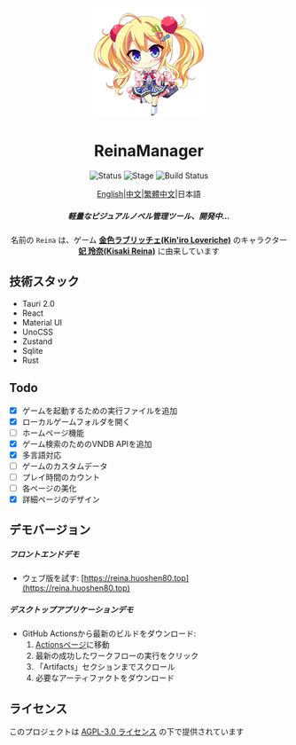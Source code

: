 <div align="center">
  <div style="width:200px">
    <a href="https://vndb.org/c64303">
      <img src="src-tauri/icons/reina.png" alt="Reina">
    </a>
  </div>

<h1>ReinaManager</h1>

![Status](https://img.shields.io/badge/status-active-brightgreen) ![Stage](https://img.shields.io/badge/stage-beta-blue) ![Build Status](https://github.com/huoshen80/ReinaManager/actions/workflows/build.yml/badge.svg)

<p align="center"><a href="./README.md">English</a>|<a href="./README.zh_CN.md">中文</a>|<a href="./README.zh_TW.md">繁體中文</a>|日本語</p>

<h5>軽量なビジュアルノベル管理ツール、開発中...</h5>

名前の `Reina` は、ゲーム <a href="https://vndb.org/v21852"><b>金色ラブリッチェ(Kin'iro Loveriche)</b></a> のキャラクター <a href="https://vndb.org/c64303"><b>妃 玲奈(Kisaki Reina)</b></a> に由来しています

</div>

## 技術スタック

- Tauri 2.0
- React
- Material UI
- UnoCSS
- Zustand
- Sqlite
- Rust

## Todo

- [x] ゲームを起動するための実行ファイルを追加
- [x] ローカルゲームフォルダを開く
- [ ] ホームページ機能
- [x] ゲーム検索のためのVNDB APIを追加
- [x] 多言語対応
- [ ] ゲームのカスタムデータ
- [ ] プレイ時間のカウント
- [ ] 各ページの美化
- [x] 詳細ページのデザイン

## デモバージョン

##### フロントエンドデモ
- ウェブ版を試す: [https://reina.huoshen80.top](https://reina.huoshen80.top)

##### デスクトップアプリケーションデモ
- GitHub Actionsから最新のビルドをダウンロード:
  1. [Actionsページ](https://github.com/huoshen80/ReinaManager/actions/workflows/build.yml)に移動
  2. 最新の成功したワークフローの実行をクリック
  3. 「Artifacts」セクションまでスクロール
  4. 必要なアーティファクトをダウンロード

## ライセンス

このプロジェクトは [AGPL-3.0 ライセンス](https://github.com/huoshen80/ReinaManager#AGPL-3.0-1-ov-file) の下で提供されています

